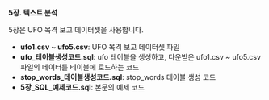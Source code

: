 <b>5장. 텍스트 분석</b>

5장은 UFO 목격 보고 데이터셋을 사용합니다.

- <b>ufo1.csv ~ ufo5.csv</b>: UFO 목격 보고 데이터셋 파일
- <b>ufo_테이블생성코드.sql</b>: ufo 테이블을 생성하고, 다운받은 ufo1.csv ~ ufo5.csv 파일의 데이터를 테이블에 로드하는 코드
- <b>stop_words_테이블생성코드.sql</b>: stop_words 테이블 생성 코드
- <b>5장_SQL_예제코드.sql</b>: 본문의 예제 코드
